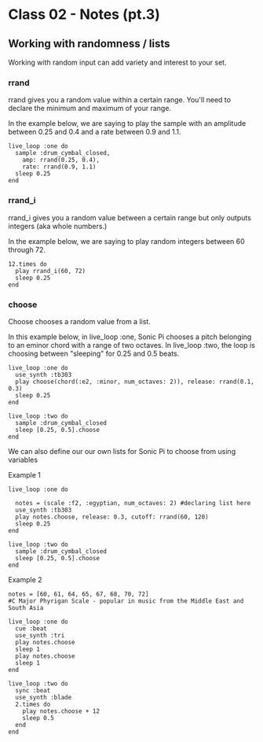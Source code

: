 # Class 02 - Notes (pt.3)

## Working with randomness / lists

Working with random input can add variety and interest to your set.

### rrand
rrand gives you a random value within a certain range. You'll need to declare the minimum and maximum of your range.

In the example below, we are saying to play the sample with an amplitude between 0.25 and 0.4 and a rate between 0.9 and 1.1.
```
live_loop :one do
  sample :drum_cymbal_closed,
    amp: rrand(0.25, 0.4),
    rate: rrand(0.9, 1.1)
  sleep 0.25
end
```
### rrand_i
rrand_i gives you a random value between a certain range but only outputs integers (aka whole numbers.)

In the example below, we are saying to play random integers between 60 through 72.
```
12.times do
  play rrand_i(60, 72) 
  sleep 0.25
end
```
### choose
Choose chooses a random value from a list.

In this example below, in live_loop :one, Sonic Pi chooses a pitch belonging to an eminor chord with a range of two octaves. In live_loop :two, the loop is choosing between "sleeping" for 0.25 and 0.5 beats.
```
live_loop :one do
  use_synth :tb303
  play choose(chord(:e2, :minor, num_octaves: 2)), release: rrand(0.1, 0.3)
  sleep 0.25
end

live_loop :two do
  sample :drum_cymbal_closed
  sleep [0.25, 0.5].choose
end
```
We can also define our our own lists for Sonic Pi to choose from using variables

Example 1
```
live_loop :one do
  
  notes = (scale :f2, :egyptian, num_octaves: 2) #declaring list here
  use_synth :tb303
  play notes.choose, release: 0.3, cutoff: rrand(60, 120)
  sleep 0.25
end

live_loop :two do
  sample :drum_cymbal_closed
  sleep [0.25, 0.5].choose
end
```
Example 2
```
notes = [60, 61, 64, 65, 67, 68, 70, 72]
#C Major Phyrigan Scale - popular in music from the Middle East and South Asia

live_loop :one do
  cue :beat
  use_synth :tri
  play notes.choose
  sleep 1
  play notes.choose
  sleep 1
end

live_loop :two do
  sync :beat
  use_synth :blade
  2.times do
    play notes.choose + 12
    sleep 0.5
  end
end
```
